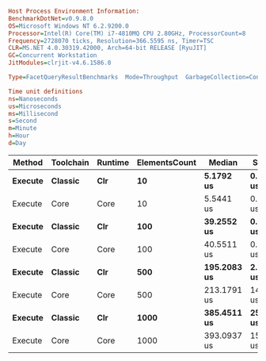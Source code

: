 ```ini

Host Process Environment Information:
BenchmarkDotNet=v0.9.8.0
OS=Microsoft Windows NT 6.2.9200.0
Processor=Intel(R) Core(TM) i7-4810MQ CPU 2.80GHz, ProcessorCount=8
Frequency=2728070 ticks, Resolution=366.5595 ns, Timer=TSC
CLR=MS.NET 4.0.30319.42000, Arch=64-bit RELEASE [RyuJIT]
GC=Concurrent Workstation
JitModules=clrjit-v4.6.1586.0

Type=FacetQueryResultBenchmarks  Mode=Throughput  GarbageCollection=Concurrent Workstation  

Time unit definitions
ns=Nanoseconds
us=Microseconds
ms=Millisecond
s=Second
m=Minute
h=Hour
d=Day

```
  Method | Toolchain | Runtime | ElementsCount |      Median |     StdDev |        Mean |  StdError |     StdDev |      Op/s |         Min |          Q1 |      Median |          Q3 |         Max |
-------- |---------- |-------- |-------------- |------------ |----------- |------------ |---------- |----------- |---------- |------------ |------------ |------------ |------------ |------------ |
 **Execute** |   **Classic** |     **Clr** |            **10** |   **5.1792 us** |  **0.0796 us** |   **5.1856 us** | **0.0178 us** |  **0.0796 us** | **192840.72** |   **5.0600 us** |   **5.1497 us** |   **5.1792 us** |   **5.2144 us** |   **5.3736 us** |
 Execute |      Core |    Core |            10 |   5.5441 us |  0.2213 us |   5.6228 us | 0.0397 us |  0.2213 us | 177846.55 |   5.4231 us |   5.4703 us |   5.5441 us |   5.6614 us |   6.1936 us |
 **Execute** |   **Classic** |     **Clr** |           **100** |  **39.2552 us** |  **0.9695 us** |  **39.6208 us** | **0.2168 us** |  **0.9695 us** |  **25239.27** |  **38.5973 us** |  **38.9011 us** |  **39.2552 us** |  **40.3270 us** |  **41.9485 us** |
 Execute |      Core |    Core |           100 |  40.5511 us |  0.5019 us |  40.5775 us | 0.1122 us |  0.5019 us |  24644.23 |  39.6535 us |  40.2797 us |  40.5511 us |  40.6899 us |  41.9299 us |
 **Execute** |   **Classic** |     **Clr** |           **500** | **195.2083 us** |  **2.2992 us** | **195.3760 us** | **0.5141 us** |  **2.2992 us** |   **5118.34** | **190.5789 us** | **194.0804 us** | **195.2083 us** | **196.4620 us** | **200.1367 us** |
 Execute |      Core |    Core |           500 | 213.1791 us | 14.9984 us | 210.5604 us | 2.8864 us | 14.9984 us |   4749.23 | 189.1064 us | 196.2131 us | 213.1791 us | 219.1084 us | 245.5476 us |
 **Execute** |   **Classic** |     **Clr** |          **1000** | **385.4511 us** | **25.7640 us** | **393.5499 us** | **5.7610 us** | **25.7640 us** |   **2540.97** | **380.7744 us** | **383.5007 us** | **385.4511 us** | **389.3458 us** | **491.8627 us** |
 Execute |      Core |    Core |          1000 | 393.0937 us | 15.5670 us | 398.9731 us | 3.1776 us | 15.5670 us |   2506.43 | 383.4943 us | 390.9076 us | 393.0937 us | 399.8473 us | 444.6209 us |

